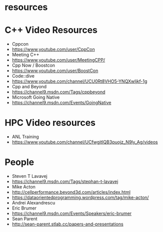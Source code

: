 # resources

# C++ Video Resources
* Cppcon
 * https://www.youtube.com/user/CppCon
* Meeting C++
 * https://www.youtube.com/user/MeetingCPP/
* Cpp Now / Boostcon
 * https://www.youtube.com/user/BoostCon
* Code::dive
 * https://www.youtube.com/channel/UCU0Rt8VHO5-YNQXwIjkf-1g
* Cpp and Beyond
 * https://channel9.msdn.com/Tags/cppbeyond
* Microsoft Going Native
 * https://channel9.msdn.com/Events/GoingNative
 
# HPC Video resources
* ANL Training
 * https://www.youtube.com/channel/UCfwgjtIQB3puojz_N9ly_Ag/videos

# People
* Steven T Lavavej
 * https://channel9.msdn.com/Tags/stephan-t-lavavej
* Mike Acton
 * http://cellperformance.beyond3d.com/articles/index.html
 * https://dataorientedprogramming.wordpress.com/tag/mike-acton/
* Andrei Alexandrescu
* Eric Brumer
 * https://channel9.msdn.com/Events/Speakers/eric-brumer
* Sean Parent
 * http://sean-parent.stlab.cc/papers-and-presentations

